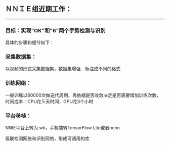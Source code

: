 ## ＮＮＩＥ组近期工作：

---

### 目标：实现"OK"和"6"两个手势检测与识别

具体的步骤和细节如下：

### 采集数据集：

以视频的形式采集数据集，数据集增强．标注成不同的格式

### 训练网络：

一般训练以60000次做迭代周期，再依据是否收敛决定是否需要增加训练次数，时间成本：CPU花５天时间，GPU花3个小时

### 平台移植：

NNIE平台上转为.wk，手机端转TensorFlow Lite或者ncnn

级联检测网络和识别网络，形成可调用的库